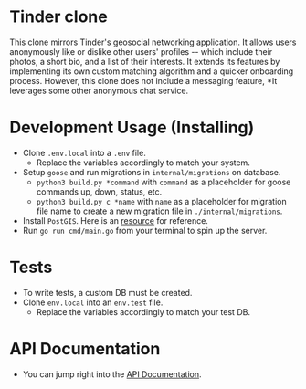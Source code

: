 # Tinder clone

This clone mirrors Tinder's geosocial networking application. It allows users anonymously like or dislike other users' profiles -- which include their photos, a short bio, and a list of their interests. It extends its features by implementing its own custom matching algorithm and a quicker onboarding process. However, this clone does not include a messaging feature, *It leverages some other anonymous chat service.

# Development Usage (Installing)

- Clone `.env.local` into a `.env` file.
    - Replace the variables accordingly to match your system.
- Setup `goose` and run migrations in `internal/migrations` on database.
    - `python3 build.py *command` with `command` as a placeholder for goose commands up, down, status, etc.
    - `python3 build.py c *name` with `name` as a placeholder for migration file name to create a new migration file in `./internal/migrations`.
- Install `PostGIS`. Here is an [resource](https://postgis.net/install/) for reference.
- Run `go run cmd/main.go` from your terminal to spin up the server.

# Tests

- To write tests, a custom DB must be created.
- Clone `env.local` into an `env.test` file.
    - Replace the variables accordingly to match your test DB.

# API Documentation

- You can jump right into the [API Documentation](APIDocs.MD).
